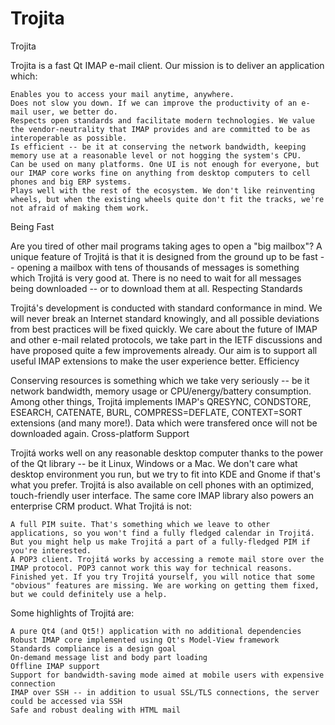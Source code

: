 Trojita
=======

Trojita

Trojita is a fast Qt IMAP e-mail client.
Our mission is to deliver an application which:

    Enables you to access your mail anytime, anywhere.
    Does not slow you down. If we can improve the productivity of an e-mail user, we better do.
    Respects open standards and facilitate modern technologies. We value the vendor-neutrality that IMAP provides and are committed to be as interoperable as possible.
    Is efficient -- be it at conserving the network bandwidth, keeping memory use at a reasonable level or not hogging the system's CPU.
    Can be used on many platforms. One UI is not enough for everyone, but our IMAP core works fine on anything from desktop computers to cell phones and big ERP systems.
    Plays well with the rest of the ecosystem. We don't like reinventing wheels, but when the existing wheels quite don't fit the tracks, we're not afraid of making them work.

Being Fast

Are you tired of other mail programs taking ages to open a "big mailbox"? A unique feature of Trojitá is that it is designed from the ground up to be fast -- opening a mailbox with tens of thousands of messages is something which Trojitá is very good at. There is no need to wait for all messages being downloaded -- or to download them at all.
Respecting Standards

Trojitá's development is conducted with standard conformance in mind. We will never break an Internet standard knowingly, and all possible deviations from best practices will be fixed quickly. We care about the future of IMAP and other e-mail related protocols, we take part in the IETF discussions and have proposed quite a few improvements already. Our aim is to support all useful IMAP extensions to make the user experience better.
Efficiency

Conserving resources is something which we take very seriously -- be it network bandwidth, memory usage or CPU/energy/battery consumption. Among other things, Trojitá implements IMAP's QRESYNC, CONDSTORE, ESEARCH, CATENATE, BURL, COMPRESS=DEFLATE, CONTEXT=SORT extensions (and many more!). Data which were transfered once will not be downloaded again.
Cross-platform Support

Trojitá works well on any reasonable desktop computer thanks to the power of the Qt library -- be it Linux, Windows or a Mac. We don't care what desktop environment you run, but we try to fit into KDE and Gnome if that's what you prefer. Trojitá is also available on cell phones with an optimized, touch-friendly user interface. The same core IMAP library also powers an enterprise CRM product.
What Trojitá is not:

    A full PIM suite. That's something which we leave to other applications, so you won't find a fully fledged calendar in Trojitá. But you might help us make Trojitá a part of a fully-fledged PIM if you're interested.
    A POP3 client. Trojitá works by accessing a remote mail store over the IMAP protocol. POP3 cannot work this way for technical reasons.
    Finished yet. If you try Trojitá yourself, you will notice that some "obvious" features are missing. We are working on getting them fixed, but we could definitely use a help.

Some highlights of Trojitá are:

    A pure Qt4 (and Qt5!) application with no additional dependencies
    Robust IMAP core implemented using Qt's Model-View framework
    Standards compliance is a design goal
    On-demand message list and body part loading
    Offline IMAP support
    Support for bandwidth-saving mode aimed at mobile users with expensive connection
    IMAP over SSH -- in addition to usual SSL/TLS connections, the server could be accessed via SSH
    Safe and robust dealing with HTML mail

